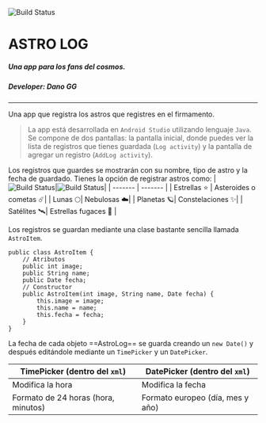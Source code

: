 ![Build Status](https://cdn6.aptoide.com/imgs/1/e/2/1e20de3284b3cdcc2ca2a12d81b76641_icon.png?w=128)
# **ASTRO LOG**
##### *Una app para los fans del cosmos.*
##### Developer: *Dano GG*
---
Una app que registra los astros que registres en el firmamento.
> La app está desarrollada en `Android Studio` utilizando lenguaje `Java`.
Se compone de dos pantallas: la pantalla inicial, donde puedes ver la lista de registros que tienes guardada (`Log activity`) y la pantalla de agregar un registro (`AddLog activity`).

Los registros que guardes se mostrarán con su nombre, tipo de astro y la fecha de guardado.
Tienes la opción de registrar astros como: 
|![Build Status](https://cdn-icons-png.freepik.com/256/15142/15142734.png?semt=ais_hybrid)|![Build Status](https://icons.iconarchive.com/icons/microsoft/fluentui-emoji-3d/256/Comet-3d-icon.png)|
| ------- | ------- |
| Estrellas :star: | Asteroides o cometas ☄️|
| Lunas 🌕| Nebulosas ☁️|
| Planetas 🪐| Constelaciones ✨|
| Satélites 🛰️| Estrellas fugaces 🌠 |

Los registros se guardan mediante una clase bastante sencilla llamada `AstroItem`.
```
public class AstroItem {
    // Atributos
    public int image;
    public String name;
    public Date fecha;
    // Constructor
    public AstroItem(int image, String name, Date fecha) {
        this.image = image;
        this.name = name;
        this.fecha = fecha;
    }
}
```
La fecha de cada objeto ==AstroLog== se guarda creando un `new Date()`
y después editándole mediante un `TimePicker` y un `DatePicker`.

| TimePicker (dentro del `xml`)| DatePicker (dentro del `xml`)|
| ------- | ------- |
| Modifica la hora | Modifica la fecha |
| Formato de 24 horas (hora, minutos) | Formato europeo (día, mes y año) |
